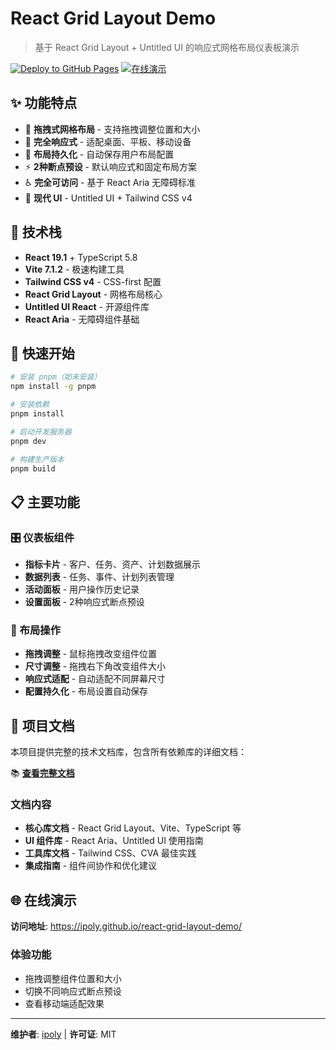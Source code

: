 # React Grid Layout Demo

> 基于 React Grid Layout + Untitled UI 的响应式网格布局仪表板演示

[![Deploy to GitHub Pages](https://github.com/ipoly/react-grid-layout-demo/actions/workflows/deploy.yml/badge.svg)](https://github.com/ipoly/react-grid-layout-demo/actions/workflows/deploy.yml)
[![在线演示](https://img.shields.io/badge/在线-演示-blue)](https://ipoly.github.io/react-grid-layout-demo/)

## ✨ 功能特点

- 🎯 **拖拽式网格布局** - 支持拖拽调整位置和大小
- 📱 **完全响应式** - 适配桌面、平板、移动设备
- 💾 **布局持久化** - 自动保存用户布局配置
- ⚡ **2种断点预设** - 默认响应式和固定布局方案
- ♿ **完全可访问** - 基于 React Aria 无障碍标准
- 🎨 **现代 UI** - Untitled UI + Tailwind CSS v4

## 🚀 技术栈

- **React 19.1** + TypeScript 5.8
- **Vite 7.1.2** - 极速构建工具
- **Tailwind CSS v4** - CSS-first 配置
- **React Grid Layout** - 网格布局核心
- **Untitled UI React** - 开源组件库
- **React Aria** - 无障碍组件基础

## 🚀 快速开始

```bash
# 安装 pnpm（如未安装）
npm install -g pnpm

# 安装依赖
pnpm install

# 启动开发服务器
pnpm dev

# 构建生产版本
pnpm build
```

## 📋 主要功能

### 🎛️ 仪表板组件

- **指标卡片** - 客户、任务、资产、计划数据展示
- **数据列表** - 任务、事件、计划列表管理
- **活动面板** - 用户操作历史记录
- **设置面板** - 2种响应式断点预设

### 📐 布局操作

- **拖拽调整** - 鼠标拖拽改变组件位置
- **尺寸调整** - 拖拽右下角改变组件大小
- **响应式适配** - 自动适配不同屏幕尺寸
- **配置持久化** - 布局设置自动保存

## 📖 项目文档

本项目提供完整的技术文档库，包含所有依赖库的详细文档：

📚 **[查看完整文档](./doc/README.md)**

### 文档内容

- **核心库文档** - React Grid Layout、Vite、TypeScript 等
- **UI 组件库** - React Aria、Untitled UI 使用指南
- **工具库文档** - Tailwind CSS、CVA 最佳实践
- **集成指南** - 组件间协作和优化建议

## 🌐 在线演示

**访问地址**: https://ipoly.github.io/react-grid-layout-demo/

### 体验功能

- 拖拽调整组件位置和大小
- 切换不同响应式断点预设
- 查看移动端适配效果

---

**维护者**: [ipoly](https://github.com/ipoly) | **许可证**: MIT
